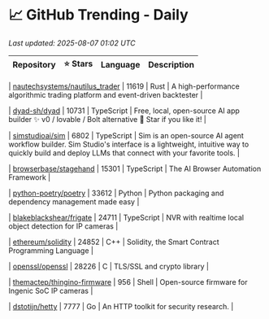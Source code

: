 # 📈 GitHub Trending - Daily

_Last updated: 2025-08-07 01:02 UTC_

| Repository | ⭐ Stars | Language | Description |
|------------|--------:|----------|-------------|

| [nautechsystems/nautilus_trader](https://github.com/nautechsystems/nautilus_trader) | 11619 | Rust | A high-performance algorithmic trading platform and event-driven backtester |

| [dyad-sh/dyad](https://github.com/dyad-sh/dyad) | 10731 | TypeScript | Free, local, open-source AI app builder ✨ v0 / lovable / Bolt alternative 🌟 Star if you like it! |

| [simstudioai/sim](https://github.com/simstudioai/sim) | 6802 | TypeScript | Sim is an open-source AI agent workflow builder. Sim Studio's interface is a lightweight, intuitive way to quickly build and deploy LLMs that connect with your favorite tools. |

| [browserbase/stagehand](https://github.com/browserbase/stagehand) | 15301 | TypeScript | The AI Browser Automation Framework |

| [python-poetry/poetry](https://github.com/python-poetry/poetry) | 33612 | Python | Python packaging and dependency management made easy |

| [blakeblackshear/frigate](https://github.com/blakeblackshear/frigate) | 24711 | TypeScript | NVR with realtime local object detection for IP cameras |

| [ethereum/solidity](https://github.com/ethereum/solidity) | 24852 | C++ | Solidity, the Smart Contract Programming Language |

| [openssl/openssl](https://github.com/openssl/openssl) | 28226 | C | TLS/SSL and crypto library |

| [themactep/thingino-firmware](https://github.com/themactep/thingino-firmware) | 956 | Shell | Open-source firmware for Ingenic SoC IP cameras |

| [dstotijn/hetty](https://github.com/dstotijn/hetty) | 7777 | Go | An HTTP toolkit for security research. |
